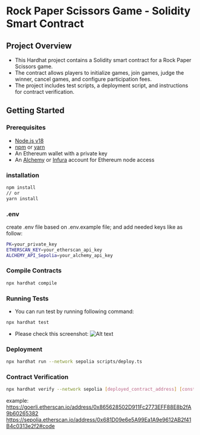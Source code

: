 # Rock Paper Scissors Game - Solidity Smart Contract

## Project Overview

- This Hardhat project contains a Solidity smart contract for a Rock Paper Scissors game.
- The contract allows players to initialize games, join games, judge the winner, cancel games, and configure participation fees.
- The project includes test scripts, a deployment script, and instructions for contract verification.

## Getting Started

### Prerequisites

- [Node.js v18](https://nodejs.org/en/)
- [npm](https://www.npmjs.com/) or [yarn](https://yarnpkg.com/)
- An Ethereum wallet with a private key
- An [Alchemy](https://www.alchemy.com/) or [Infura](https://www.infura.io/) account for Ethereum node access

### installation

```bash
npm install
// or
yarn install
```

### .env

create .env file based on .env.example file;
and add needed keys like as follow:

```bash
PK=your_private_key
ETHERSCAN_KEY=your_etherscan_api_key
ALCHEMY_API_Sepolia=your_alchemy_api_key
```

### Compile Contracts

```bash
npx hardhat compile
```

### Running Tests

- You can run test by running following command:

```bash
npx hardhat test
```

- Please check this screenshot:
  ![Alt text](image.png)

### Deployment

```bash
npx hardhat run --network sepolia scripts/deploy.ts
```

### Contract Verification

```bash
npx hardhat verify --network sepolia [deployed_contract_address] [constructor_arguments]
```

example:
https://goerli.etherscan.io/address/0x865628502D911Fc2773EFF88E8b2fA9b60265382
https://sepolia.etherscan.io/address/0x681D09e6e5A99Ea1A9e9612AB2f41B4c0313e2f2#code
